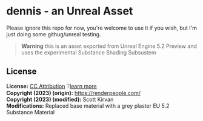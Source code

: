 # dennis - an Unreal Asset

Please ignore this repo for now, you're welcome to use it if you wish, but I'm just doing some githug/unreal testing.

> **Warning** this is an asset exported from Unreal Engine 5.2 Preview and uses the experimental Substance Shading Subsustem

## License
**License:**  [CC Attribution](LICENSE.md) :grey_question:[learn more](http://creativecommons.org/licenses/by/4.0/)  
**Copyright (2023) (origin):** https://renderpeople.com/  
**Copyright (2023) (modified):** Scott Kirvan   
**Modifications:** Replaced base material with a grey plaster EU 5.2 Substance Material  
